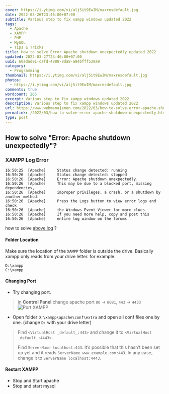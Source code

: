 ```yaml
---
cover: https://i.ytimg.com/vi/alj5it9EwIM/maxresdefault.jpg
date: 2022-03-26T23:46:00+07:00
subtitle: Various step to fix xampp windows updated 2022
tags:
  - Apache
  - XAMPP
  - PHP
  - MySQL
  - Tips & Tricks
title: How to solve Error Apache shutdown unexpectedly updated 2022
updated: 2022-03-27T23:46:00+07:00
uuid: 60adad91-cafd-4888-8da8-a84bfff539a9
category:
  - Programming
thumbnail: https://i.ytimg.com/vi/alj5it9EwIM/maxresdefault.jpg
photos:
  - https://i.ytimg.com/vi/alj5it9EwIM/maxresdefault.jpg
comments: true
wordcount: 265
excerpt: Various step to fix xampp windows updated 2022
description: Various step to fix xampp windows updated 2022
url: https://www.webmanajemen.com/2022/03/how-to-solve-error-apache-shutdown-unexpectedly.html
permalink: /2022/03/how-to-solve-error-apache-shutdown-unexpectedly.html
type: post
---
```


## How to solve "Error: Apache shutdown unexpectedly"?
### XAMPP Log Error
```log
16:50:25  [Apache]     Status change detected: running
16:50:26  [Apache]     Status change detected: stopped
16:50:26  [Apache]     Error: Apache shutdown unexpectedly.
16:50:26  [Apache]     This may be due to a blocked port, missing dependencies,
16:50:26  [Apache]     improper privileges, a crash, or a shutdown by another method.
16:50:26  [Apache]     Press the Logs button to view error logs and check
16:50:26  [Apache]     the Windows Event Viewer for more clues
16:50:26  [Apache]     If you need more help, copy and post this
16:50:26  [Apache]     entire log window on the forums
```
how to solve [above log](#xampp-log-error) ?

#### Folder Location
Make sure the location of the `XAMPP` folder is outside the drive. Basically xampp only reads from your drive letter. for example:
```text
D:\xampp
C:\xampp
```

#### Changing Port
- Try changing port.
> in **Control Panel** change apache port `80` -> `8081`, `443` -> `4433`
![Port XAMPP](https://i.stack.imgur.com/McjHN.png)
- Open folder `D:\xampp\apache\conf\extra` and open all conf files one by one. (change `D:` with your drive letter)
> Find `<VirtualHost _default_:443>` and change it to `<VirtualHost _default_:4443>`.
>
> Find `ServerName localhost:443`. It’s possible that this hasn’t been set up yet and it reads `ServerName www.example.com:443`. In any case, change it to `ServerName localhost:4443`.

#### Restart XAMPP
- Stop and Start apache
- Stop and start mysql
